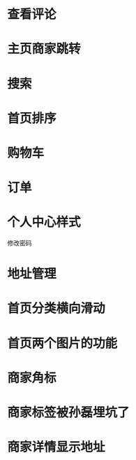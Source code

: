 # 查看评论
# 主页商家跳转
# 搜索
# 首页排序
# 购物车
# 订单
# 个人中心样式
 修改密码
# 地址管理
# 首页分类横向滑动
# 首页两个图片的功能
# 商家角标
# 商家标签被孙磊埋坑了
# 商家详情显示地址

